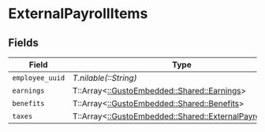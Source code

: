 # ExternalPayrollItems


## Fields

| Field                                                                                                  | Type                                                                                                   | Required                                                                                               | Description                                                                                            |
| ------------------------------------------------------------------------------------------------------ | ------------------------------------------------------------------------------------------------------ | ------------------------------------------------------------------------------------------------------ | ------------------------------------------------------------------------------------------------------ |
| `employee_uuid`                                                                                        | *T.nilable(::String)*                                                                                  | :heavy_minus_sign:                                                                                     | N/A                                                                                                    |
| `earnings`                                                                                             | T::Array<[::GustoEmbedded::Shared::Earnings](../../models/shared/earnings.md)>                         | :heavy_minus_sign:                                                                                     | N/A                                                                                                    |
| `benefits`                                                                                             | T::Array<[::GustoEmbedded::Shared::Benefits](../../models/shared/benefits.md)>                         | :heavy_minus_sign:                                                                                     | N/A                                                                                                    |
| `taxes`                                                                                                | T::Array<[::GustoEmbedded::Shared::ExternalPayrollTaxes](../../models/shared/externalpayrolltaxes.md)> | :heavy_minus_sign:                                                                                     | N/A                                                                                                    |